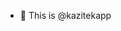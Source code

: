 - 👋 This is @kazitekapp

<!---
kazitekapp/kazitekapp is a ✨ special ✨ repository because its `README.md` (this file) appears on your GitHub profile.
You can click the Preview link to take a look at your changes.
--->
